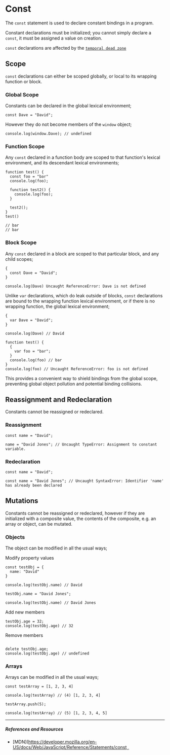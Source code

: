 # Const

The `const` statement is used to declare constant bindings in a program.

Constant declarations must be initialized; you cannot simply declare a `const`, it must be assigned a value on creation.

`const` declarations are affected by the [`temporal dead zone`](../temporal-dead-zone)

## **Scope**

`const` declarations can either be scoped globally, or local to its wrapping function or block.

### **Global Scope**

Constants can be declared in the global lexical environment;

```
const Dave = "David";
```

However they do not become members of the `window` object;

```
console.log(window.Dave); // undefined
```

### **Function Scope**

Any `const` declared in a function body are scoped to that function's lexical environment, and its descendant lexical environments;

```
function test() {
  const foo = "bar"
  console.log(foo);

  function test2() {
    console.log(foo);
  }

  test2();
}
test()

// bar
// bar
```

### **Block Scope**

Any `const` declared in a block are scoped to that particular block, and any child scopes;

```
{
  const Dave = "David";
}

console.log(Dave) Uncaught ReferenceError: Dave is not defined
```

Unlike `var` declarations, which do leak outside of blocks, `const` declarations are bound to the wrapping function lexical environment, or if there is no wrapping function, the global lexical environment;

```
{
  var Dave = "David";
}

console.log(Dave) // David

function test() {
  {
    var foo = "bar";
  }
  console.log(foo) // bar
}
console.log(foo) // Uncaught ReferenceError: foo is not defined
```

This provides a convenient way to shield bindings from the global scope, preventing global object pollution and potential binding collisions.

## **Reassignment and Redeclaration**

Constants cannot be reassigned or redeclared.

### **Reassignment**

```
const name = "David";

name = "David Jones"; // Uncaught TypeError: Assignment to constant variable.
```

### **Redeclaration**

```
const name = "David";

const name = "David Jones"; // Uncaught SyntaxError: Identifier 'name' has already been declared
```

## **Mutations**

Constants cannot be reassigned or redeclared, however if they are initialized with a composite value, the contents of the composite, e.g. an array or object, can be mutated.

### **Objects**

The object can be modified in all the usual ways;

Modify property values

```
const testObj = {
  name: "David"
}

console.log(testObj.name) // David

testObj.name = "David Jones";

console.log(testObj.name) // David Jones
```

Add new members

```
testObj.age = 32;
console.log(testObj.age) // 32

```

Remove members

```

delete testObj.age;
console.log(testObj.age) // undefined

```

### **Arrays**

Arrays can be modified in all the usual ways;

```
const testArray = [1, 2, 3, 4]

console.log(testArray) // (4) [1, 2, 3, 4]

testArray.push(5);

console.log(testArray) // (5) [1, 2, 3, 4, 5]
```

---

##### References and Resources

- [MDN](https://developer.mozilla.org/en-US/docs/Web/JavaScript/Reference/Statements/const˛¸
